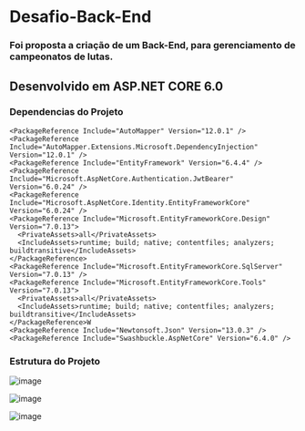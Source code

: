# Desafio-Back-End
### Foi proposta a criação de um Back-End, para gerenciamento de campeonatos de lutas.

## Desenvolvido em ASP.NET CORE 6.0
### Dependencias do Projeto
    <PackageReference Include="AutoMapper" Version="12.0.1" />
    <PackageReference Include="AutoMapper.Extensions.Microsoft.DependencyInjection" Version="12.0.1" />
    <PackageReference Include="EntityFramework" Version="6.4.4" />
    <PackageReference Include="Microsoft.AspNetCore.Authentication.JwtBearer" Version="6.0.24" />
    <PackageReference Include="Microsoft.AspNetCore.Identity.EntityFrameworkCore" Version="6.0.24" />
    <PackageReference Include="Microsoft.EntityFrameworkCore.Design" Version="7.0.13">
      <PrivateAssets>all</PrivateAssets>
      <IncludeAssets>runtime; build; native; contentfiles; analyzers; buildtransitive</IncludeAssets>
    </PackageReference>
    <PackageReference Include="Microsoft.EntityFrameworkCore.SqlServer" Version="7.0.13" />
    <PackageReference Include="Microsoft.EntityFrameworkCore.Tools" Version="7.0.13">
      <PrivateAssets>all</PrivateAssets>
      <IncludeAssets>runtime; build; native; contentfiles; analyzers; buildtransitive</IncludeAssets>
    </PackageReference>W
    <PackageReference Include="Newtonsoft.Json" Version="13.0.3" />
    <PackageReference Include="Swashbuckle.AspNetCore" Version="6.4.0" />
 

### Estrutura do Projeto
![image](https://github.com/MarcusVogado/Desafio-Back-End/assets/107502578/e248e9cc-448a-499c-8c6c-f366795d4bd9)

![image](https://github.com/MarcusVogado/Desafio-Back-End/assets/107502578/7bf8b56e-5c7c-40a2-9400-902478049911)

![image](https://github.com/MarcusVogado/Desafio-Back-End/assets/107502578/97aa63ab-2ba5-4b3e-a91e-f12656485830)


